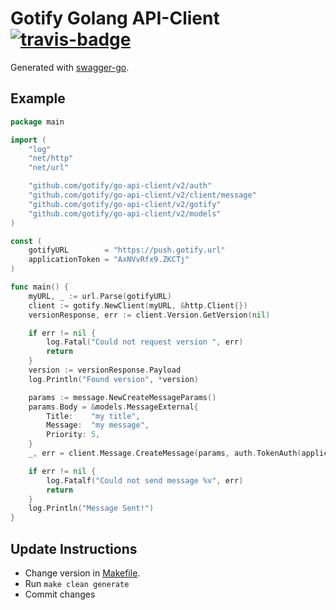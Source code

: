# Gotify Golang API-Client [![travis-badge]][travis]

Generated with [swagger-go](https://github.com/go-swagger/go-swagger).

## Example

```go
package main

import (
	"log"
	"net/http"
	"net/url"

	"github.com/gotify/go-api-client/v2/auth"
	"github.com/gotify/go-api-client/v2/client/message"
	"github.com/gotify/go-api-client/v2/gotify"
	"github.com/gotify/go-api-client/v2/models"
)

const (
	gotifyURL        = "https://push.gotify.url"
	applicationToken = "AxNVvRfx9.ZKCTj"
)

func main() {
	myURL, _ := url.Parse(gotifyURL)
	client := gotify.NewClient(myURL, &http.Client{})
	versionResponse, err := client.Version.GetVersion(nil)

	if err != nil {
		log.Fatal("Could not request version ", err)
		return
	}
	version := versionResponse.Payload
	log.Println("Found version", *version)

	params := message.NewCreateMessageParams()
	params.Body = &models.MessageExternal{
		Title:    "my title",
		Message:  "my message",
		Priority: 5,
	}
	_, err = client.Message.CreateMessage(params, auth.TokenAuth(applicationToken))

	if err != nil {
		log.Fatalf("Could not send message %v", err)
		return
	}
	log.Println("Message Sent!")
}
```

## Update Instructions

* Change version in [Makefile](Makefile).
* Run `make clean generate`
* Commit changes

 [travis]: https://travis-ci.org/gotify/go-api-client
 [travis-badge]: https://travis-ci.org/gotify/go-api-client.svg?branch=master
